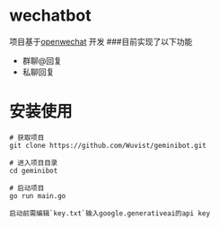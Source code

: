 # wechatbot

项目基于[openwechat](https://github.com/eatmoreapple/openwechat)
开发 ###目前实现了以下功能

- 群聊@回复
- 私聊回复

# 安装使用

```
# 获取项目
git clone https://github.com/Wuvist/geminibot.git

# 进入项目目录
cd geminibot

# 启动项目
go run main.go

启动前需编辑`key.txt`输入google.generativeai的api key
```
